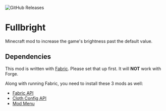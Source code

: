 ![GitHub Releases](https://img.shields.io/github/downloads/seaneoo/fullbright/latest/total)

# Fullbright
Minecraft mod to increase the game's brightness past the default value.

## Dependencies
This mod is written with [Fabric](https://fabricmc.net/). Please set that up first. It will **NOT** work with Forge.

Along with running Fabric, you need to install these 3 mods as well:
- [Fabric API](https://www.curseforge.com/minecraft/mc-mods/fabric-api)
- [Cloth Config API](https://www.curseforge.com/minecraft/mc-mods/cloth-config)
- [Mod Menu](https://www.curseforge.com/minecraft/mc-mods/modmenu)

